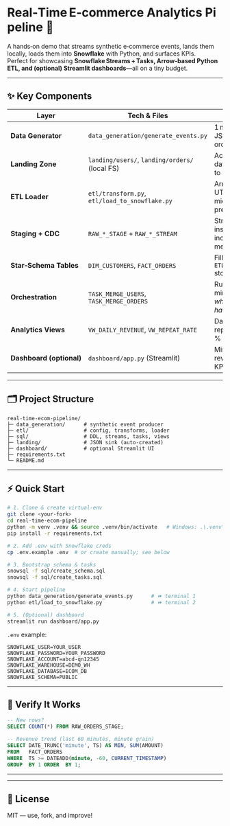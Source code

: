 # Real‑Time E‑commerce Analytics Pipeline 🚀

A hands‑on demo that streams synthetic e‑commerce events, lands them locally, loads them into **Snowflake** with Python, and surfaces KPIs.  
Perfect for showcasing **Snowflake Streams + Tasks, Arrow‑based Python ETL, and (optional) Streamlit dashboards**—all on a tiny budget.

---

## ✨ Key Components

| Layer                  | Tech & Files                                     | Highlights |
|------------------------|--------------------------------------------------|------------|
| **Data Generator**     | `data_generation/generate_events.py`             | 1 msg/sec JSON (users & orders) |
| **Landing Zone**       | `landing/users/`, `landing/orders/` (local FS)   | Acts like a mini data lake; easy to swap for S3 |
| **ETL Loader**         | `etl/transform.py`, `etl/load_to_snowflake.py`   | Arrow upload, UTC session, microsecond precision |
| **Staging + CDC**      | `RAW_*_STAGE` + `RAW_*_STREAM`                   | Streams capture inserts for incremental merges |
| **Star‑Schema Tables** | `DIM_CUSTOMERS`, `FACT_ORDERS`                   | Filled via `ETL.MERGE_*` stored procs |
| **Orchestration**      | `TASK_MERGE_USERS`, `TASK_MERGE_ORDERS`          | Runs every minute *only when streams have data* |
| **Analytics Views**    | `VW_DAILY_REVENUE`, `VW_REPEAT_RATE`             | Daily revenue + repeat‑customer % |
| **Dashboard (optional)** | `dashboard/app.py` (Streamlit)                 | Minute‑level revenue trend + KPI tiles |

---

## 🗂️ Project Structure

```
real‑time‑ecom‑pipeline/
├─ data_generation/      # synthetic event producer
├─ etl/                  # config, transforms, loader
├─ sql/                  # DDL, streams, tasks, views
├─ landing/              # JSON sink (auto‑created)
├─ dashboard/            # optional Streamlit UI
├─ requirements.txt
└─ README.md
```


---

## ⚡ Quick Start

```bash
# 1. Clone & create virtual‑env
git clone <your‑fork>
cd real‑time‑ecom‑pipeline
python -m venv .venv && source .venv/bin/activate   # Windows: .\.venv\Scriptsctivate
pip install -r requirements.txt

# 2. Add .env with Snowflake creds
cp .env.example .env  # or create manually; see below

# 3. Bootstrap schema & tasks
snowsql -f sql/create_schema.sql
snowsql -f sql/create_tasks.sql

# 4. Start pipeline
python data_generation/generate_events.py      # ⏩ terminal 1
python etl/load_to_snowflake.py                # ⏩ terminal 2

# 5. (Optional) dashboard
streamlit run dashboard/app.py
```

`.env` example:

```env
SNOWFLAKE_USER=YOUR_USER
SNOWFLAKE_PASSWORD=YOUR_PASSWORD
SNOWFLAKE_ACCOUNT=abcd-qn12345
SNOWFLAKE_WAREHOUSE=DEMO_WH
SNOWFLAKE_DATABASE=ECOM_DB
SNOWFLAKE_SCHEMA=PUBLIC
```

---

## 🐾 Verify It Works

```sql
-- New rows?
SELECT COUNT(*) FROM RAW_ORDERS_STAGE;

-- Revenue trend (last 60 minutes, minute grain)
SELECT DATE_TRUNC('minute', TS) AS MIN, SUM(AMOUNT)
FROM   FACT_ORDERS
WHERE  TS >= DATEADD(minute, -60, CURRENT_TIMESTAMP)
GROUP  BY 1 ORDER  BY 1;
```

---

---

## 📝 License

MIT — use, fork, and improve!

